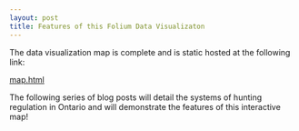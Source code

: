 ```yaml
---
layout: post
title: Features of this Folium Data Visualizaton
---
```


The data visualization map is complete and is static hosted at the following link:

<a href="https://modest-hawking-4ecc01.netlify.com/"> map.html </a>

The following series of blog posts will detail the systems of hunting regulation in Ontario and will demonstrate the features of this interactive map!
